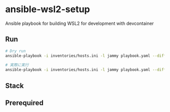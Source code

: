 # ansible-wsl2-setup
Ansible playbook for building WSL2 for development with devcontainer

## Run
```sh
# Dry run
ansible-playbook -i inventories/hosts.ini -l jammy playbook.yaml --diff --check
 
# 実際に実行
ansible-playbook -i inventories/hosts.ini -l jammy playbook.yaml --diff
```


## Stack


## Prerequired